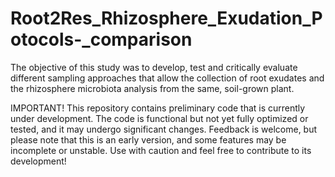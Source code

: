 # Root2Res_Rhizosphere_Exudation_Potocols-_comparison
The objective of this study was to develop, test and critically evaluate different sampling approaches that allow the collection of root exudates and the rhizosphere microbiota analysis from the same, soil-grown plant.


IMPORTANT! This repository contains preliminary code that is currently under development. The code is functional but not yet fully optimized or tested, and it may undergo significant changes. Feedback is welcome, but please note that this is an early version, and some features may be incomplete or unstable. Use with caution and feel free to contribute to its development!
